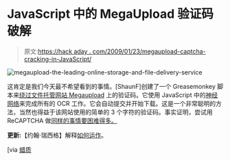 # JavaScript 中的 MegaUpload 验证码破解

> 原文:[https://hack aday . com/2009/01/23/megaupload-captcha-cracking-in-JavaScript/](https://hackaday.com/2009/01/23/megaupload-captcha-cracking-in-javascript/)

![megaupload-the-leading-online-storage-and-file-delivery-service](../Images/d7c6a568fceaaaa537304b876e4e413a.png "megaupload-the-leading-online-storage-and-file-delivery-service")

这肯定是我们今天最不希望看到的事情。[ShaunF]创建了一个 Greasemonkey 脚本来[绕过文件托管网站 Megaupload](http://userscripts.org/scripts/show/38736 "Megaupload auto-fill captcha for Greasemonkey") 上的验证码。它使用 JavaScript 中的[神经网络](http://en.wikipedia.org/wiki/Neural_network "Neural network - Wikipedia, the free encyclopedia")来完成所有的 OCR 工作。它会自动提交并开始下载。这是一个非常聪明的方法，当然也得益于该网站使用的简单的 3 个字符的验证码。事实证明，尝试用 ReCAPTCHA 做[同样的事情要困难得多。](http://userscripts.org/topics/18922?page=3#posts-85120 "reCAPTCHA – Userscripts.org")

**更新:**【约翰·瑞西格】解释[如何运作](http://ejohn.org/blog/ocr-and-neural-nets-in-javascript/)。

[via [蜡质](http://waxy.org/links "Links Miniblog")